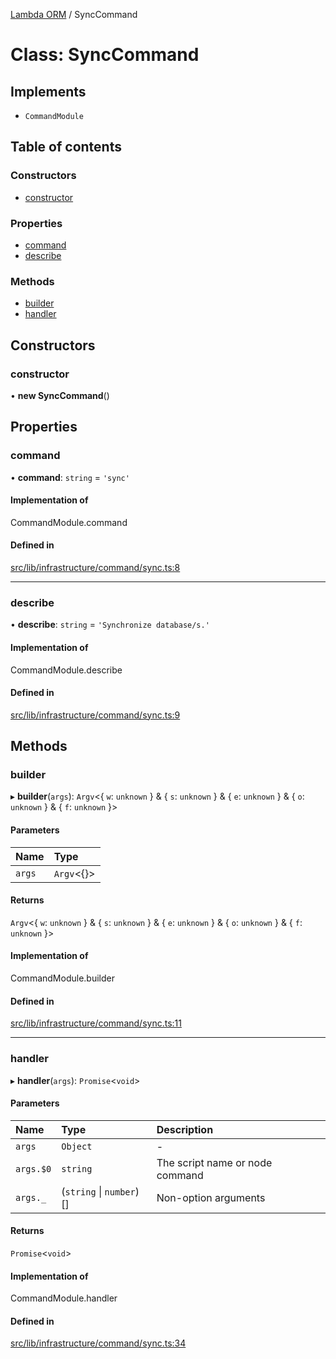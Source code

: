 [Lambda ORM](../README.md) / SyncCommand

# Class: SyncCommand

## Implements

- `CommandModule`

## Table of contents

### Constructors

- [constructor](SyncCommand.md#constructor)

### Properties

- [command](SyncCommand.md#command)
- [describe](SyncCommand.md#describe)

### Methods

- [builder](SyncCommand.md#builder)
- [handler](SyncCommand.md#handler)

## Constructors

### constructor

• **new SyncCommand**()

## Properties

### command

• **command**: `string` = `'sync'`

#### Implementation of

CommandModule.command

#### Defined in

[src/lib/infrastructure/command/sync.ts:8](https://github.com/FlavioLionelRita/lambdaorm-cli/blob/770da35/src/lib/infrastructure/command/sync.ts#L8)

___

### describe

• **describe**: `string` = `'Synchronize database/s.'`

#### Implementation of

CommandModule.describe

#### Defined in

[src/lib/infrastructure/command/sync.ts:9](https://github.com/FlavioLionelRita/lambdaorm-cli/blob/770da35/src/lib/infrastructure/command/sync.ts#L9)

## Methods

### builder

▸ **builder**(`args`): `Argv`<{ `w`: `unknown`  } & { `s`: `unknown`  } & { `e`: `unknown`  } & { `o`: `unknown`  } & { `f`: `unknown`  }\>

#### Parameters

| Name | Type |
| :------ | :------ |
| `args` | `Argv`<{}\> |

#### Returns

`Argv`<{ `w`: `unknown`  } & { `s`: `unknown`  } & { `e`: `unknown`  } & { `o`: `unknown`  } & { `f`: `unknown`  }\>

#### Implementation of

CommandModule.builder

#### Defined in

[src/lib/infrastructure/command/sync.ts:11](https://github.com/FlavioLionelRita/lambdaorm-cli/blob/770da35/src/lib/infrastructure/command/sync.ts#L11)

___

### handler

▸ **handler**(`args`): `Promise`<`void`\>

#### Parameters

| Name | Type | Description |
| :------ | :------ | :------ |
| `args` | `Object` | - |
| `args.$0` | `string` | The script name or node command |
| `args._` | (`string` \| `number`)[] | Non-option arguments |

#### Returns

`Promise`<`void`\>

#### Implementation of

CommandModule.handler

#### Defined in

[src/lib/infrastructure/command/sync.ts:34](https://github.com/FlavioLionelRita/lambdaorm-cli/blob/770da35/src/lib/infrastructure/command/sync.ts#L34)
